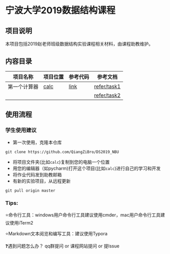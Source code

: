 # 宁波大学2019数据结构课程



## 项目说明
本项目包括2019赵老师班级数据结构实验课程相关材料，由课程助教维护。



## 内容目录

| 项目名称     | 项目位置                                                     | 参考代码                                                     | 参考文档                   |
| ------------ | ------------------------------------------------------------ | ------------------------------------------------------------ | -------------------------- |
| 第一个计算器 | [calc](https://github.com/QiangZiBro/DS2019_NBU/tree/master/calc) | [link](https://github.com/QiangZiBro/DS2019_NBU/blob/master/calc/main.py) | [refer/task1](refer/task1) |
|              |                                                              |                                                              | [refer/task2](refer/task2) |



## 使用流程

### 学生使用建议

- 第一次使用，克隆本仓库

```
git clone https://github.com/QiangZiBro/DS2019_NBU
```
- 将项目文件夹(比如`calc`)复制到您的电脑一个位置 
- 用您的编辑器（如pycharm)打开这个项目(比如`calc`)进行自己的学习和开发 
- 将作业代码发到助教邮箱
- 有新的实验项目，从远程更新

```
git pull origin master
```

### Tips:

:star:命令行工具：windows用户命令行工具建议使用cmder，mac用户命令行工具建议使用iTerm2

:star:Markdown文本阅览和编写工具：建议使用Typora

:question:遇到问题怎么办？ qq群提问 or 课程网站提问 or 提Issue